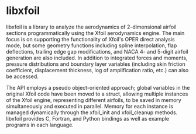 libxfoil
================================================================================

libxfoil is a library to analyze the aerodynamics of 2-dimensional airfoil
sections programmatically using the Xfoil aerodynamics engine. The main focus
is on supporting the functionality of Xfoil's OPER direct analysis mode, but
some geometry functions including spline interpolation, flap deflections,
trailing edge gap modifications, and NACA 4- and 5-digit airfoil generation
are also included. In addition to integrated forces and moments, pressure
distributions and boundary layer variables (including skin friction coefficient,
displacement thickness, log of amplification ratio, etc.) can also be accessed.

The API employs a pseudo object-oriented approach; global variables in the 
original Xfoil code have been moved to a struct, allowing multiple instances of
the Xfoil engine, representing different airfoils, to be saved in memory 
simultaneously and executed in parallel. Memory for each instance is managed
dynamically through the xfoil_init and xfoil_cleanup methods. libxfoil provides
C, Fortran, and Python bindings as well as example programs in each language. 
